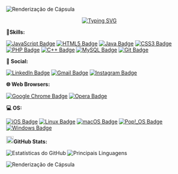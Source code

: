 ![Renderização de Cápsula](https://capsule-render.vercel.app/api?type=rounded&height=100&color=gradient)

<p align="center">
  <a href="https://git.io/typing-svg">
    <img src="https://readme-typing-svg.herokuapp.com?font=Fira+Code&size=25&pause=1000&color=1A1919&random=false&width=435&lines=Hii%2C+I'm+David+Mendes;I+study+computer+science." alt="Typing SVG">
  </a>
</p>




**🚀Skills:**

[![JavaScript Badge](https://img.shields.io/badge/JavaScript-F7DF1E?style=for-the-badge&logo=javascript&logoColor=black)](https://www.javascript.com/)
[![HTML5 Badge](https://img.shields.io/badge/HTML5-E34F26?style=for-the-badge&logo=html5&logoColor=white)](https://developer.mozilla.org/en-US/docs/Web/Guide/HTML/HTML5)
[![Java Badge](https://img.shields.io/badge/Java-ED8B00?style=for-the-badge&logo=openjdk&logoColor=white)](https://www.java.com/)
[![CSS3 Badge](https://img.shields.io/badge/CSS3-1572B6?style=for-the-badge&logo=css3&logoColor=white)](https://www.w3.org/Style/CSS/)
[![PHP Badge](https://img.shields.io/badge/PHP-777BB4?style=for-the-badge&logo=php&logoColor=white)](https://www.php.net/)
[![C++ Badge](https://img.shields.io/badge/C%2B%2B-00599C?style=for-the-badge&logo=c%2B%2B&logoColor=white)](https://www.cplusplus.com/)
[![MySQL Badge](https://img.shields.io/badge/MySQL-00000F?style=for-the-badge&logo=mysql&logoColor=white)](https://www.mysql.com/)
[![Git Badge](https://img.shields.io/badge/Git-E44C30?style=for-the-badge&logo=git&logoColor=white)](https://git-scm.com/)

**👨 Social:**

[![LinkedIn Badge](https://img.shields.io/badge/LinkedIn-0077B5?style=for-the-badge&logo=linkedin&logoColor=white)](https://www.linkedin.com/in/david-mendes-url)
[![Gmail Badge](https://img.shields.io/badge/Gmail-D14836?style=for-the-badge&logo=gmail&logoColor=white)](mailto:pciabela@gmail.com)
[![Instagram Badge](https://img.shields.io/badge/Instagram-E4405F?style=for-the-badge&logo=instagram&logoColor=white)](https://www.instagram.com/david_mendes__/?next=%2F)





**🌐 Web Browsers:**

[![Google Chrome Badge](https://img.shields.io/badge/Google_chrome-4285F4?style=for-the-badge&logo=Google-chrome&logoColor=white)](https://www.google.com/chrome/)
[![Opera Badge](https://img.shields.io/badge/Opera-FF1B2D?style=for-the-badge&logo=Opera&logoColor=white)](https://www.opera.com/)

**💻 OS:**

[![iOS Badge](https://img.shields.io/badge/iOS-000000?style=for-the-badge&logo=ios&logoColor=white)](https://www.apple.com/ios/)
[![Linux Badge](https://img.shields.io/badge/Linux-FCC624?style=for-the-badge&logo=linux&logoColor=black)](https://www.linux.org/)
[![macOS Badge](https://img.shields.io/badge/mac%20os-000000?style=for-the-badge&logo=apple&logoColor=white)](https://www.apple.com/macos/)
[![Pop!_OS Badge](https://img.shields.io/badge/Pop!_OS-48B9C7?style=for-the-badge&logo=Pop!_OS&logoColor=white)](https://pop.system76.com/)
[![Windows Badge](https://img.shields.io/badge/Windows-0078D6?style=for-the-badge&logo=windows&logoColor=white)](https://www.microsoft.com/windows/)

**<img height="20" alt="GIF" src="https://github.com/joaopauloaramuni/joaopauloaramuni/blob/main/img/graphic.gif?raw=true"/>GitHub Stats:**

![Estatísticas do GitHub](https://github-readme-stats.vercel.app/api?username=DevsMendes&theme=tokyonight&show_icons=true&hide_border=true&count_private=true)
![Principais Linguagens](https://github-readme-stats.vercel.app/api/top-langs/?username=DevsMendes&theme=tokyonight&show_icons=true&hide_border=true&layout=compact)


![Renderização de Cápsula](https://capsule-render.vercel.app/api?type=rounded&height=100&color=gradient)
